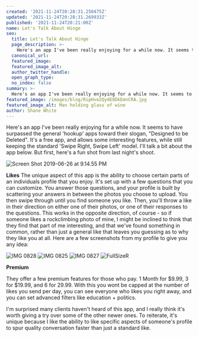 ```yaml
---
created: '2021-11-24T20:28:31.250475Z'
updated: '2021-11-24T20:28:31.269933Z'
published: '2021-11-24T20:21:00Z'
name: Let's Talk About Hinge
seo:
  title: Let's Talk About Hinge
  page_description: >-
    Here's an app I've been really enjoying for a while now. It seems to have surpassed the general 'hookup' apps toward their slogan, "Designed to be Deleted". It's a free app, and allows some interesting features, while still keeping the standard 'Swipe Right, Swipe Left' model. I'll talk a bit about the app below. But first, here's a fun shot from last night's shoot.
  canonical_url:
  featured_image:
  featured_image_alt:
  author_twitter_handle:
  open_graph_type:
  no_index: false
summary: >-
  Here's an app I've been really enjoying for a while now. It seems to have surpassed the general 'hookup' apps toward their slogan, "Designed to be Deleted". It's a free app, and allows some interesting features, while still keeping the standard 'Swipe Right, Swipe Left' model. I'll talk a bit ...
featured_image: /images/blog/RipHve2QydE8DkEmnCRA.jpg
featured_image_alt: Man holding glass of wine
author: Shane White
---
```


<p>Here's an app I've been really enjoying for a while now. It seems to have surpassed the general 'hookup' apps toward their slogan, "Designed to be Deleted". It's a free app, and allows some interesting features, while still keeping the standard 'Swipe Right, Swipe Left' model. I'll talk a bit about the app below. But first, here's a fun shot from last night's shoot.</p>
<p><img src="https://images.ctfassets.net/9e33rgnm1y4m/2kgRFOesqTiK033TkWfqtx/50b98379f30c07f60fe824cc72965644/Screen_Shot_2019-06-26_at_9.14.55_PM.png" alt="Screen Shot 2019-06-26 at 9.14.55 PM" /></p>
<p><strong>Likes</strong><span>&nbsp;</span>The unique aspect of this app is the ability to choose certain parts of an individuals profile that you enjoy. It's set up with a few questions that you can customize. You answer those questions, and your profile is built by scattering your answers in between the photos you choose to upload. You then swipe through until you find someone you like. Then, you'll throw a like in their direction on either one of their photos, or one of their responses to the questions. This works in the opposite direction, of course - so if someone likes a rockclimbing photo of mine, I might be inclined to think that they find that part of me interesting, and that we've found something in common, rather than just a general like that leaves you guessing as to why they like you at all. Here are a few screenshots from my profile to give you any idea:</p>
<p><img src="https://images.ctfassets.net/9e33rgnm1y4m/3Vfjkg48ndIoFX0Dlz8yjr/c116ba90e0ac66ac14d61c343813113f/IMG_0828.jpg" alt="IMG 0828" /><span>&nbsp;</span><img src="https://images.ctfassets.net/9e33rgnm1y4m/6ysQWOowxbBMRZk7QFgwVe/63b9bd373c53b8cb36be3a939a090ab5/IMG_0825.jpg" alt="IMG 0825" /><span>&nbsp;</span><img src="https://images.ctfassets.net/9e33rgnm1y4m/1FXRW47ku97nGGh8JSl4E1/dec21ab041ecd066e8c6028beb74b041/IMG_0827.png" alt="IMG 0827" /><span>&nbsp;</span><img src="https://images.ctfassets.net/9e33rgnm1y4m/1lLV57J2y3H22DU5f0l664/8626a4fe3462eea607f7fdb35e10ed45/FullSizeR.jpg" alt="FullSizeR" /></p>
<p><strong>Premium</strong></p>
<p>They offer a few premium features for those who pay. 1 Month for $9.99, 3 for $19.99, and 6 for 29.99. With this you wont be capped at the number of likes you send per day, you can see everyone who likes you right away, and you can set advanced filters like education + politics.</p>
<p>I'm surprised many clients haven't heard of this app, and I really think it's worth giving a try over some of the other newer ones. To reiterate, it's unique because I like the ability to like specific aspects of someone's profile to spur quality conversation faster than just a standard like.</p>
